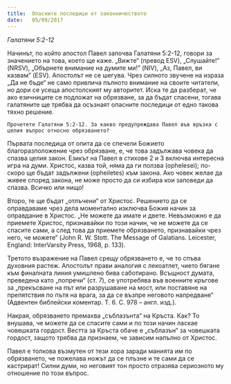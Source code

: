 ```yaml
---
title:  Опасните последици от законничеството
date:   05/09/2017
---
```


_Галатяни 5:2-12_

Начинът, по който апостол Павел започва Галатяни 5:2-12, говори за значението на това, което ще каже. „Вижте“ (превод ESV), „Слушайте!” (NRSV), „Обърнете внимание на думите ми!” (NIV), „Аз, Павел, ви казвам” (ESV). Апостолът не се шегува. Чрез силното звучене на израза „Да не бъде“ не само привлича пълното внимание на своите читатели, но дори се усеща апостолският му авторитет. Иска те да разберат, че ако езичниците се подложат на обрязване, за да бъдат спасени, тогава галатяните ще трябва да осъзнаят опасните последици от едно такова тяхно решение.

`Прочетете Галатяни 5:2-12. За какво предупреждава Павел във връзка с целия въпрос относно обрязването?`

Първата последица от опита да се спечели Божието благоразположение чрез обрязване, е, че това задължава човека да спазва целия закон. Езикът на Павел в стихове 2 и 3 включва интересна игра на думи. Христос, казва той, няма да ги ползва (ophelesei); по-скоро ще бъдат задължени (opheiletes) към закона. Ако човек желае да живее според закона, не може просто да си избира кои заповеди да спазва. Всичко или нищо!

Второ, те ще бъдат „отлъчени“ от Христос. Решението да се оправдаваме чрез дела моментално изключва Божия начин за оправдание в Христос. „Не можете да имате и двете. Невъзможно е да приемете Христос, признавайки по този начин, че не можете да се спасите сами, а след това да приемете обрязването, признавайки чрез него, че можете“ (John R. W. Stott. The Message of Galatians. Leicester, England: InterVarsity Press, 1968, p. 133).

Третото възражение на Павел срещу обрязването е, че то спъва духовния растеж. Апостолът прави аналогия с лекоатлет, чието бягане към финалната линия умишлено бива саботирано. Всъщност думата, преведена като „попречи“ (ст. 7), се употребява във военните кръгове за „прекъсване на път или разрушаване на мост, или поставяне на препятствия по пътя на врага, за да се възпре неговото напредване“ (Адвентен библейски коментар. Т. 6. С. 978 – англ. изд.).

Накрая, обрязването премахва „съблазънта“ на Кръста. Как? То внушава, че можете да се спасите сами и по този начин ласкае човешката гордост. Вестта за Кръста обаче е „съблазън“ за човешката гордост, защото трябва да признаем, че зависим напълно от Христос.

Павел е толкова възмутен от тези хора заради манията им по обрязването, че пожелава ножът да се плъзне и те сами да се кастрират! Силни думи, но неговият тон просто отразява сериозното му отношение по този въпрос.